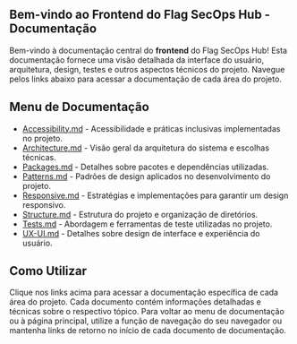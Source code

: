 ## Bem-vindo ao Frontend do Flag SecOps Hub - Documentação

Bem-vindo à documentação central do **frontend** do Flag SecOps Hub! Esta documentação fornece uma visão detalhada da interface do usuário, arquitetura, design, testes e outros aspectos técnicos do projeto. Navegue pelos links abaixo para acessar a documentação de cada área do projeto.

## Menu de Documentação

- [Accessibility.md](./faqs/Accessibility.md) - Acessibilidade e práticas inclusivas implementadas no projeto.
- [Architecture.md](./faqs/Architecture.md) - Visão geral da arquitetura do sistema e escolhas técnicas.
- [Packages.md](./faqs/Packages.md) - Detalhes sobre pacotes e dependências utilizadas.
- [Patterns.md](./faqs/Patterns.md) - Padrões de design aplicados no desenvolvimento do projeto.
- [Responsive.md](./faqs/Responsive.md) - Estratégias e implementações para garantir um design responsivo.
- [Structure.md](./faqs/Structure.md) - Estrutura do projeto e organização de diretórios.
- [Tests.md](./faqs/Tests.md) - Abordagem e ferramentas de teste utilizadas no projeto.
- [UX-UI.md](./faqs/UX-UI.md) - Detalhes sobre design de interface e experiência do usuário.

## Como Utilizar

Clique nos links acima para acessar a documentação específica de cada área do projeto. Cada documento contém informações detalhadas e técnicas sobre o respectivo tópico. Para voltar ao menu de documentação ou à página principal, utilize a função de navegação do seu navegador ou mantenha links de retorno no início de cada documento de documentação.
